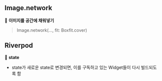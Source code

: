 ## Image.network

📌 **이미지를 공간에 채워넣기**

> Image.network(..., fit: Boxfit.cover)

## Riverpod

📌 **state**

- state가 새로운 state로 변경되면, 이를 구독하고 있는 Widget들이 다시 빌드되도록 함
